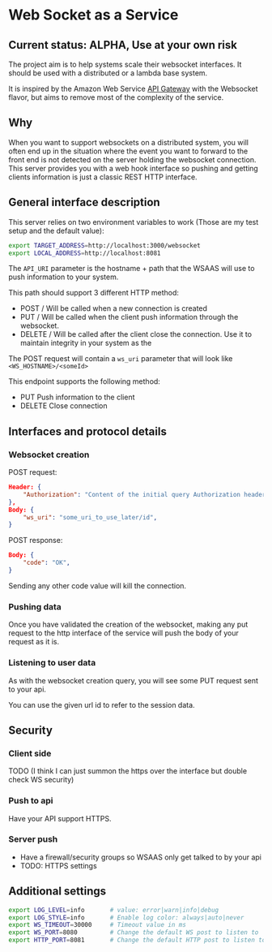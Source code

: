 # Web Socket as a Service

## Current status: ALPHA, Use at your own risk

The project aim is to help systems scale their websocket interfaces.
It should be used with a distributed or a lambda base system.

It is inspired by the Amazon Web Service [API Gateway](https://aws.amazon.com/api-gateway/) with the Websocket flavor,
but aims to remove most of the complexity of the service.

## Why

When you want to support websockets on a distributed system, you will often end up
in the situation where the event you want to forward to the front end is not detected
on the server holding the websocket connection. This server provides you with a web hook
interface so pushing and getting clients information is just a classic REST HTTP interface.

## General interface description

This server relies on two environment variables to work (Those are my test setup and the default value):

```Bash
export TARGET_ADDRESS=http://localhost:3000/websocket
export LOCAL_ADDRESS=http://localhost:8081
```

The `API_URI` parameter is the hostname + path that the WSAAS will use to push information to your system.

This path should support 3 different HTTP method:

- POST <endpoint>/<someId>
Will be called when a new connection is created
- PUT <endpoint>/<someId>
Will be called when the client push information through the websocket.
- DELETE <endpoint>/<someId>
Will be called after the client close the connection. Use it to maintain integrity in your system as the

The POST request will contain a `ws_uri` parameter that will look like `<WS_HOSTNAME>/<someId>`

This endpoint supports the following method:

- PUT
Push information to the client
- DELETE
Close connection

## Interfaces and protocol details

### Websocket creation

POST request:
```JSON
Header: {
    "Authorization": "Content of the initial query Authorization header",
},
Body: {
    "ws_uri": "some_uri_to_use_later/id",
}
```

POST response:
```JSON
Body: {
    "code": "OK",
}
```
Sending any other code value will kill the connection.

### Pushing data

Once you have validated the creation of the websocket, making any put request to the
http interface of the service will push the body of your request as it is.

### Listening to user data

As with the websocket creation query, you will see some PUT request sent to your api.

You can use the given url id to refer to the session data.

## Security

### Client side

TODO (I think I can just summon the https over the interface but double check WS security)

### Push to api

Have your API support HTTPS.

### Server push

- Have a firewall/security groups so WSAAS only get talked to by your api
- TODO: HTTPS settings

## Additional settings

```Bash
export LOG_LEVEL=info       # value: error|warn|info|debug
export LOG_STYLE=info       # Enable log color: always|auto|never
export WS_TIMEOUT=30000     # Timeout value in ms
export WS_PORT=8080         # Change the default WS post to listen to
export HTTP_PORT=8081       # Change the default HTTP post to listen to. Remember that it can have influence over the LOCAL_ADDRESS setting
```